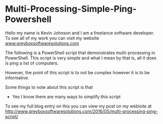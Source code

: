# Multi-Processing-Simple-Ping-Powershell

Hello my name is Kevin Johnson and I am a freelance software developer. To see all of my work you can visit my website
www.greyboxsoftwaresolutions.com

The following is a PowerShell script that demonstrates multi-processing in PowerShell. This script is very simple and what I mean by that is, all it does is ping a list of computers. 

However, the point of this script is to not be complex however it is to be informative. 

Some things to note about this script is that 
- Yes I know there are many ways to simplify this script

To see my full blog entry on this you can view my post on my webisite at
http://www.greyboxsoftwaresolutions.com/2016/05/multi-processing-ping-script/

